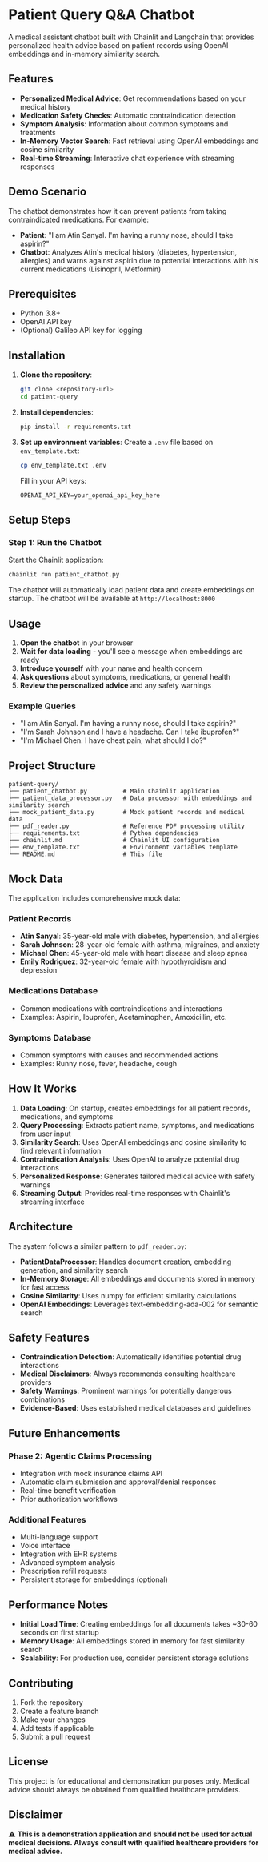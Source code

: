 # Patient Query Q&A Chatbot

A medical assistant chatbot built with Chainlit and Langchain that provides personalized health advice based on patient records using OpenAI embeddings and in-memory similarity search.

## Features

- **Personalized Medical Advice**: Get recommendations based on your medical history
- **Medication Safety Checks**: Automatic contraindication detection
- **Symptom Analysis**: Information about common symptoms and treatments
- **In-Memory Vector Search**: Fast retrieval using OpenAI embeddings and cosine similarity
- **Real-time Streaming**: Interactive chat experience with streaming responses

## Demo Scenario

The chatbot demonstrates how it can prevent patients from taking contraindicated medications. For example:

- **Patient**: "I am Atin Sanyal. I'm having a runny nose, should I take aspirin?"
- **Chatbot**: Analyzes Atin's medical history (diabetes, hypertension, allergies) and warns against aspirin due to potential interactions with his current medications (Lisinopril, Metformin)

## Prerequisites

- Python 3.8+
- OpenAI API key
- (Optional) Galileo API key for logging

## Installation

1. **Clone the repository**:
   ```bash
   git clone <repository-url>
   cd patient-query
   ```

2. **Install dependencies**:
   ```bash
   pip install -r requirements.txt
   ```

3. **Set up environment variables**:
   Create a `.env` file based on `env_template.txt`:
   ```bash
   cp env_template.txt .env
   ```
   
   Fill in your API keys:
   ```
   OPENAI_API_KEY=your_openai_api_key_here
   ```

## Setup Steps

### Step 1: Run the Chatbot

Start the Chainlit application:

```bash
chainlit run patient_chatbot.py
```

The chatbot will automatically load patient data and create embeddings on startup. The chatbot will be available at `http://localhost:8000`

## Usage

1. **Open the chatbot** in your browser
2. **Wait for data loading** - you'll see a message when embeddings are ready
3. **Introduce yourself** with your name and health concern
4. **Ask questions** about symptoms, medications, or general health
5. **Review the personalized advice** and any safety warnings

### Example Queries

- "I am Atin Sanyal. I'm having a runny nose, should I take aspirin?"
- "I'm Sarah Johnson and I have a headache. Can I take ibuprofen?"
- "I'm Michael Chen. I have chest pain, what should I do?"

## Project Structure

```
patient-query/
├── patient_chatbot.py          # Main Chainlit application
├── patient_data_processor.py   # Data processor with embeddings and similarity search
├── mock_patient_data.py        # Mock patient records and medical data
├── pdf_reader.py               # Reference PDF processing utility
├── requirements.txt            # Python dependencies
├── chainlit.md                 # Chainlit UI configuration
├── env_template.txt            # Environment variables template
└── README.md                   # This file
```

## Mock Data

The application includes comprehensive mock data:

### Patient Records
- **Atin Sanyal**: 35-year-old male with diabetes, hypertension, and allergies
- **Sarah Johnson**: 28-year-old female with asthma, migraines, and anxiety
- **Michael Chen**: 45-year-old male with heart disease and sleep apnea
- **Emily Rodriguez**: 32-year-old female with hypothyroidism and depression

### Medications Database
- Common medications with contraindications and interactions
- Examples: Aspirin, Ibuprofen, Acetaminophen, Amoxicillin, etc.

### Symptoms Database
- Common symptoms with causes and recommended actions
- Examples: Runny nose, fever, headache, cough

## How It Works

1. **Data Loading**: On startup, creates embeddings for all patient records, medications, and symptoms
2. **Query Processing**: Extracts patient name, symptoms, and medications from user input
3. **Similarity Search**: Uses OpenAI embeddings and cosine similarity to find relevant information
4. **Contraindication Analysis**: Uses OpenAI to analyze potential drug interactions
5. **Personalized Response**: Generates tailored medical advice with safety warnings
6. **Streaming Output**: Provides real-time responses with Chainlit's streaming interface

## Architecture

The system follows a similar pattern to `pdf_reader.py`:

- **PatientDataProcessor**: Handles document creation, embedding generation, and similarity search
- **In-Memory Storage**: All embeddings and documents stored in memory for fast access
- **Cosine Similarity**: Uses numpy for efficient similarity calculations
- **OpenAI Embeddings**: Leverages text-embedding-ada-002 for semantic search

## Safety Features

- **Contraindication Detection**: Automatically identifies potential drug interactions
- **Medical Disclaimers**: Always recommends consulting healthcare providers
- **Safety Warnings**: Prominent warnings for potentially dangerous combinations
- **Evidence-Based**: Uses established medical databases and guidelines

## Future Enhancements

### Phase 2: Agentic Claims Processing
- Integration with mock insurance claims API
- Automatic claim submission and approval/denial responses
- Real-time benefit verification
- Prior authorization workflows

### Additional Features
- Multi-language support
- Voice interface
- Integration with EHR systems
- Advanced symptom analysis
- Prescription refill requests
- Persistent storage for embeddings (optional)

## Performance Notes

- **Initial Load Time**: Creating embeddings for all documents takes ~30-60 seconds on first startup
- **Memory Usage**: All embeddings stored in memory for fast similarity search
- **Scalability**: For production use, consider persistent storage solutions

## Contributing

1. Fork the repository
2. Create a feature branch
3. Make your changes
4. Add tests if applicable
5. Submit a pull request

## License

This project is for educational and demonstration purposes only. Medical advice should always be obtained from qualified healthcare providers.

## Disclaimer

⚠️ **This is a demonstration application and should not be used for actual medical decisions. Always consult with qualified healthcare providers for medical advice.** 